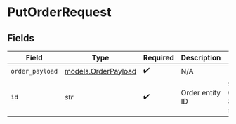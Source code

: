 # PutOrderRequest


## Fields

| Field                                            | Type                                             | Required                                         | Description                                      | Example                                          |
| ------------------------------------------------ | ------------------------------------------------ | ------------------------------------------------ | ------------------------------------------------ | ------------------------------------------------ |
| `order_payload`                                  | [models.OrderPayload](../models/orderpayload.md) | :heavy_check_mark:                               | N/A                                              |                                                  |
| `id`                                             | *str*                                            | :heavy_check_mark:                               | Order entity ID                                  | 9d4602d3-03be-4d85-86b2-f3c6555fc606             |